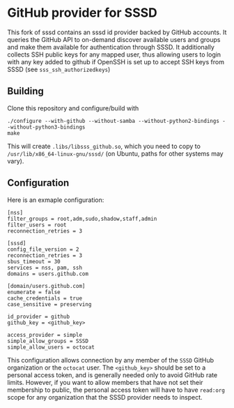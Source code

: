 # GitHub provider for SSSD

This fork of sssd contains an sssd id provider backed by GitHub accounts.
It queries the GitHub API to on-demand discover available users and
groups and make them available for authentication through SSSD. It
additionally collects SSH public keys for any mapped user, thus
allowing users to login with any key added to github if OpenSSH is
set up to accept SSH keys from SSSD (see `sss_ssh_authorizedkeys`)

## Building

Clone this repository and configure/build with
```
./configure --with-github --without-samba --without-python2-bindings --without-python3-bindings
make
```
This will create `.libs/libsss_github.so`, which you need to copy to `/usr/lib/x86_64-linux-gnu/sssd/` (on Ubuntu,
paths for other systems may vary).

## Configuration

Here is an exmaple configuration:
```
[nss]
filter_groups = root,adm,sudo,shadow,staff,admin
filter_users = root
reconnection_retries = 3

[sssd]
config_file_version = 2
reconnection_retries = 3
sbus_timeout = 30
services = nss, pam, ssh
domains = users.github.com

[domain/users.github.com]
enumerate = false
cache_credentials = true
case_sensitive = preserving

id_provider = github
github_key = <github_key>

access_provider = simple
simple_allow_groups = SSSD
simple_allow_users = octocat
```

This configuration allows connection by any member of the `SSSD` GitHub organization or
the `octocat` user. The `<github_key>` should be set to a personal access token, and is
generally needed only to avoid GitHub rate limits. However, if you want to allow members
that have not set their membership to public, the personal access token will have to have
`read:org` scope for any organization that the SSSD provider needs to inspect.
